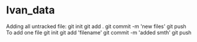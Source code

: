 # Ivan_data

Adding all untracked file:
  git init
  git add .
  git commit -m 'new files'
  git push
To add one file
  git init
  git add 'filename'
  git commit -m 'added smth'
  git push 
  
